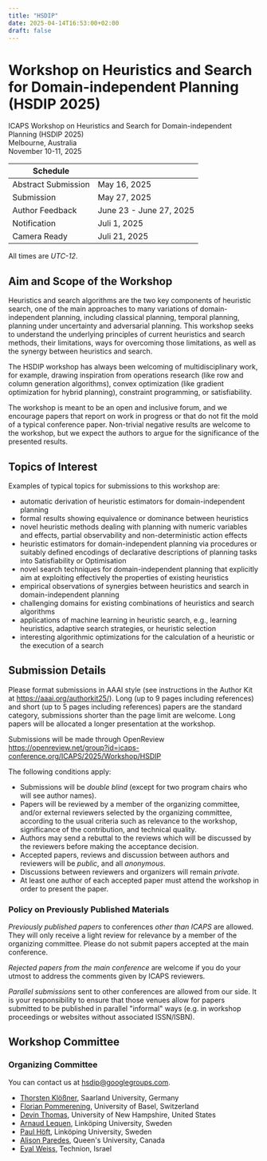 ```yaml
---
title: "HSDIP"
date: 2025-04-14T16:53:00+02:00
draft: false
---
```


# Workshop on Heuristics and Search for Domain-independent Planning (HSDIP 2025)

ICAPS Workshop on Heuristics and Search for Domain-independent Planning (HSDIP 2025) \
Melbourne, Australia \
November 10-11, 2025

| Schedule            |          |
|---------------------|----------|
| Abstract Submission | May 16, 2025 |
| Submission          | May 27, 2025 |
| Author Feedback     | June 23 - June 27, 2025  |
| Notification        | Juli 1, 2025|
| Camera Ready        | Juli 21, 2025 |
All times are _UTC-12_.

## Aim and Scope of the Workshop

Heuristics and search algorithms are the two key components of heuristic search, one of the main approaches to many variations of domain-independent planning, including classical planning, temporal planning, planning under uncertainty and adversarial planning. This workshop seeks to understand the underlying principles of current heuristics and search methods, their limitations, ways for overcoming those limitations, as well as the synergy between heuristics and search.

The HSDIP workshop has always been welcoming of multidisciplinary work, for example, drawing inspiration from operations research (like row and column generation algorithms), convex optimization (like gradient optimization for hybrid planning), constraint programming, or satisfiability.

The workshop is meant to be an open and inclusive forum, and we encourage papers that report on work in progress or that do not fit the mold of a typical conference paper. Non-trivial negative results are welcome to the workshop, but we expect the authors to argue for the significance of the presented results.

## Topics of Interest

Examples of typical topics for submissions to this workshop are:

- automatic derivation of heuristic estimators for domain-independent planning
- formal results showing equivalence or dominance between heuristics
- novel heuristic methods dealing with planning with numeric variables
  and effects, partial observability and non-deterministic action effects
- heuristic estimators for domain-independent planning via procedures or 
  suitably defined encodings of declarative descriptions of planning tasks into 
  Satisfiability or Optimisation
- novel search techniques for domain-independent planning that explicitly aim at 
  exploiting effectively the properties of existing heuristics
- empirical observations of synergies between heuristics and search in 
  domain-independent planning
- challenging domains for existing combinations of heuristics and search 
  algorithms
- applications of machine learning in heuristic search, e.g., learning heuristics, 
  adaptive search strategies, or heuristic selection
- interesting algorithmic optimizations for the calculation of a 
  heuristic or the execution of a search

## Submission Details

Please format submissions in AAAI style (see instructions in the Author Kit at https://aaai.org/authorkit25/). Long (up to 9 pages including references) and short (up to 5 pages including references) papers are the standard category, submissions shorter than the page limit are welcome. Long papers will be allocated a longer presentation at the workshop. 

Submissions will be made through OpenReview
https://openreview.net/group?id=icaps-conference.org/ICAPS/2025/Workshop/HSDIP


The following conditions apply:

- Submissions will be *double blind* (except for two program chairs who will see author names).
- Papers will be reviewed by a member of the organizing committee, and/or external reviewers selected by the organizing committee, according to the usual criteria such as relevance to the workshop, significance of the contribution, and technical quality.
- Authors may send a rebuttal to the reviews which will be discussed by the reviewers before making the acceptance decision.
- Accepted papers, reviews and discussion between authors and reviewers will be *public*, and all *anonymous*.
- Discussions between reviewers and organizers will remain *private*.
- At least one author of each accepted paper must attend the workshop in order to present the paper.

### Policy on Previously Published Materials

*Previously published papers* to conferences *other than ICAPS* are allowed. They will only receive a light review for relevance by a member of the organizing committee. Please do not submit papers accepted at the main conference.

*Rejected papers from the main conference* are welcome if you do your utmost to address the comments given by ICAPS reviewers.

*Parallel submissions* sent to other conferences are allowed from our side. It is your responsibility to ensure that those venues allow for papers submitted to be published in parallel "informal" ways (e.g. in workshop proceedings or websites without associated ISSN/ISBN).

## Workshop Committee

### Organizing Committee
You can contact us at [hsdip@googlegroups.com](mailto:hsdip@googlegroups.com).

- [Thorsten Klößner](https://fai.cs.uni-saarland.de/kloessner/index.html), Saarland University, Germany  
- [Florian Pommerening](https://ai.dmi.unibas.ch/people/pommeren/), University of Basel, Switzerland  
- [Devin Thomas](https://dwthomas.github.io/), University of New Hampshire, United States  
- [Arnaud Lequen](https://mrlab.ai/arnaud-lequen/), Linköping University, Sweden  
- [Paul Höft](https://mrlab.ai/paul-hoft/), Linköping University, Sweden  
- [Alison Paredes](https://mulab.ai/member/alison.paredes/), Queen's University, Canada  
- [Eyal Weiss](https://sites.google.com/view/eyal-weiss), Technion, Israel
